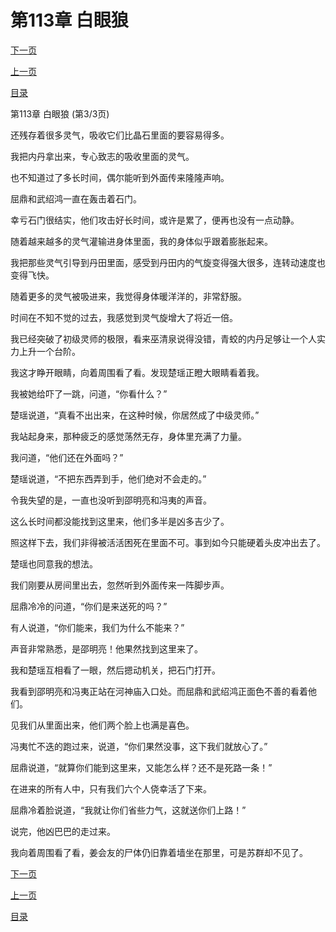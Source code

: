 <h1>第113章    白眼狼</h1>
            <div><p><a href="./0339_%E7%AC%AC114%E7%AB%A0_%E9%80%83%E5%87%BA%E7%94%9F%E5%A4%A9.md">下一页</a></p><p><a href="./0337_%E7%AC%AC113%E7%AB%A0_%E7%99%BD%E7%9C%BC%E7%8B%BC.md">上一页</a></p><p><a href="../">目录</a></p></div>
            <div><p>第113章    白眼狼 (第3/3页)</p><p>还残存着很多灵气，吸收它们比晶石里面的要容易得多。</p><p>我把内丹拿出来，专心致志的吸收里面的灵气。</p><p>也不知道过了多长时间，偶尔能听到外面传来隆隆声响。</p><p>屈鼎和武绍鸿一直在轰击着石门。</p><p>幸亏石门很结实，他们攻击好长时间，或许是累了，便再也没有一点动静。</p><p>随着越来越多的灵气灌输进身体里面，我的身体似乎跟着膨胀起来。</p><p>我把那些灵气引导到丹田里面，感受到丹田内的气旋变得强大很多，连转动速度也变得飞快。</p><p>随着更多的灵气被吸进来，我觉得身体暖洋洋的，非常舒服。</p><p>时间在不知不觉的过去，我感觉到灵气旋增大了将近一倍。</p><p>我已经突破了初级灵师的极限，看来巫清泉说得没错，青蛟的内丹足够让一个人实力上升一个台阶。</p><p>我这才睁开眼睛，向着周围看了看。发现楚瑶正瞪大眼睛看着我。</p><p>我被她给吓了一跳，问道，“你看什么？”</p><p>楚瑶说道，“真看不出出来，在这种时候，你居然成了中级灵师。”</p><p>我站起身来，那种疲乏的感觉荡然无存，身体里充满了力量。</p><p>我问道，“他们还在外面吗？”</p><p>楚瑶说道，“不把东西弄到手，他们绝对不会走的。”</p><p>令我失望的是，一直也没听到邵明亮和冯夷的声音。</p><p>这么长时间都没能找到这里来，他们多半是凶多吉少了。</p><p>照这样下去，我们非得被活活困死在里面不可。事到如今只能硬着头皮冲出去了。</p><p>楚瑶也同意我的想法。</p><p>我们刚要从房间里出去，忽然听到外面传来一阵脚步声。</p><p>屈鼎冷冷的问道，“你们是来送死的吗？”</p><p>有人说道，“你们能来，我们为什么不能来？”</p><p>声音非常熟悉，是邵明亮！他果然找到这里来了。</p><p>我和楚瑶互相看了一眼，然后摁动机关，把石门打开。</p><p>我看到邵明亮和冯夷正站在河神庙入口处。而屈鼎和武绍鸿正面色不善的看着他们。</p><p>见我们从里面出来，他们两个脸上也满是喜色。</p><p>冯夷忙不迭的跑过来，说道，“你们果然没事，这下我们就放心了。”</p><p>屈鼎说道，“就算你们能到这里来，又能怎么样？还不是死路一条！”</p><p>在进来的所有人中，只有我们六个人侥幸活了下来。</p><p>屈鼎冷着脸说道，“我就让你们省些力气，这就送你们上路！”</p><p>说完，他凶巴巴的走过来。</p><p>我向着周围看了看，姜会友的尸体仍旧靠着墙坐在那里，可是苏群却不见了。</p></div>
            <div><p><a href="./0339_%E7%AC%AC114%E7%AB%A0_%E9%80%83%E5%87%BA%E7%94%9F%E5%A4%A9.md">下一页</a></p><p><a href="./0337_%E7%AC%AC113%E7%AB%A0_%E7%99%BD%E7%9C%BC%E7%8B%BC.md">上一页</a></p><p><a href="../">目录</a></p></div>